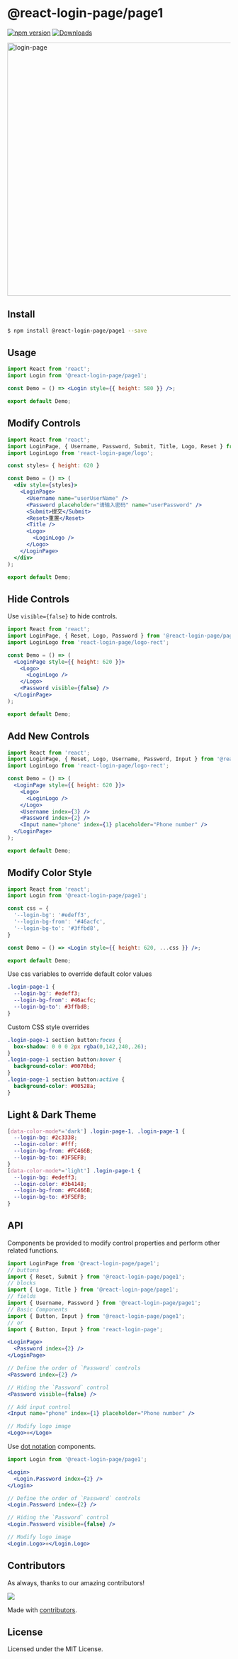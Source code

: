 @react-login-page/page1
===

[![npm version](https://img.shields.io/npm/v/@react-login-page/page1.svg)](https://www.npmjs.com/package/@react-login-page/page1)
[![Downloads](https://img.shields.io/npm/dm/@react-login-page/page1.svg?style=flat)](https://www.npmjs.com/package/@react-login-page/page1)

<!--rehype:ignore:start-->
<a href="https://uiwjs.github.io/react-login-page">
<img width="571" alt="login-page" src="https://user-images.githubusercontent.com/1680273/233596590-5a2b7196-b9ca-4d19-bf95-75a903192ec3.png">
</a>

<!--rehype:ignore:end-->

## Install

```bash
$ npm install @react-login-page/page1 --save
```

## Usage

```jsx mdx:preview
import React from 'react';
import Login from '@react-login-page/page1';

const Demo = () => <Login style={{ height: 580 }} />;

export default Demo;
```

## Modify Controls

```jsx mdx:preview
import React from 'react';
import LoginPage, { Username, Password, Submit, Title, Logo, Reset } from '@react-login-page/page1';
import LoginLogo from 'react-login-page/logo';

const styles= { height: 620 }

const Demo = () => (
  <div style={styles}>
    <LoginPage>
      <Username name="userUserName" />
      <Password placeholder="请输入密码" name="userPassword" />
      <Submit>提交</Submit>
      <Reset>重置</Reset>
      <Title />
      <Logo>
        <LoginLogo />
      </Logo>
    </LoginPage>
  </div>
);

export default Demo;
```

## Hide Controls

Use `visible={false}` to hide controls.

```jsx mdx:preview
import React from 'react';
import LoginPage, { Reset, Logo, Password } from '@react-login-page/page1';
import LoginLogo from 'react-login-page/logo-rect';

const Demo = () => (
  <LoginPage style={{ height: 620 }}>
    <Logo>
      <LoginLogo />
    </Logo>
    <Password visible={false} />
  </LoginPage>
);

export default Demo;
```

## Add New Controls

```jsx mdx:preview
import React from 'react';
import LoginPage, { Reset, Logo, Username, Password, Input } from '@react-login-page/page1';
import LoginLogo from 'react-login-page/logo-rect';

const Demo = () => (
  <LoginPage style={{ height: 620 }}>
    <Logo>
      <LoginLogo />
    </Logo>
    <Username index={3} />
    <Password index={2} />
    <Input name="phone" index={1} placeholder="Phone number" />
  </LoginPage>
);

export default Demo;
```

## Modify Color Style

```jsx mdx:preview
import React from 'react';
import Login from '@react-login-page/page1';

const css = {
  '--login-bg': '#edeff3',
  '--login-bg-from': '#46acfc',
  '--login-bg-to': '#3ffbd8',
}

const Demo = () => <Login style={{ height: 620, ...css }} />;

export default Demo;
```

Use css variables to override default color values

```css
.login-page-1 {
  --login-bg': #edeff3;
  --login-bg-from': #46acfc;
  --login-bg-to': #3ffbd8;
}
```

Custom CSS style overrides

```css
.login-page-1 section button:focus {
  box-shadow: 0 0 0 2px rgba(0,142,240,.26);
}
.login-page-1 section button:hover {
  background-color: #0070bd;
}
.login-page-1 section button:active {
  background-color: #00528a;
}
```

## Light & Dark Theme

```css
[data-color-mode*='dark'] .login-page-1, .login-page-1 {
  --login-bg: #2c3338;
  --login-color: #fff;
  --login-bg-from: #FC466B;
  --login-bg-to: #3F5EFB;
}
[data-color-mode*='light'] .login-page-1 {
  --login-bg: #edeff3;
  --login-color: #3b4148;
  --login-bg-from: #FC466B;
  --login-bg-to: #3F5EFB;
}
```

## API

Components be provided to modify control properties and perform other related functions.

```jsx
import LoginPage from '@react-login-page/page1';
// buttons
import { Reset, Submit } from '@react-login-page/page1';
// blocks
import { Logo, Title } from '@react-login-page/page1';
// fields
import { Username, Password } from '@react-login-page/page1';
// Basic Components
import { Button, Input } from '@react-login-page/page1';
// or
import { Button, Input } from 'react-login-page';

<LoginPage>
  <Password index={2} />
</LoginPage>

// Define the order of `Password` controls
<Password index={2} />

// Hiding the `Password` control
<Password visible={false} />

// Add input control
<Input name="phone" index={1} placeholder="Phone number" />

// Modify logo image
<Logo>⚛️</Logo>
```

Use [dot notation](https://legacy.reactjs.org/docs/jsx-in-depth.html#using-dot-notation-for-jsx-type) components.

```jsx
import Login from '@react-login-page/page1';

<Login>
  <Login.Password index={2} />
</Login>

// Define the order of `Password` controls
<Login.Password index={2} />

// Hiding the `Password` control
<Login.Password visible={false} />

// Modify logo image
<Login.Logo>⚛️</Login.Logo>
```

## Contributors

As always, thanks to our amazing contributors!

<a href="https://github.com/uiwjs/react-login-page/graphs/contributors">
  <img src="https://uiwjs.github.io/react-login-page/CONTRIBUTORS.svg" />
</a>

Made with [contributors](https://github.com/jaywcjlove/github-action-contributors).

## License

Licensed under the MIT License.